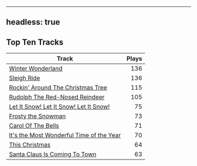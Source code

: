 
---
headless: true
---

## Top Ten Tracks

| Track | Plays |
| --- |  ---: |
|[Winter Wonderland](/songs/winter-wonderland)| 136|
|[Sleigh Ride](/songs/sleigh-ride)| 136|
|[Rockin' Around The Christmas Tree](/songs/rockin-around-the-christmas-tree)| 115|
|[Rudolph The Red-Nosed Reindeer](/songs/rudolph-the-red-nosed-reindeer)| 105|
|[Let It Snow! Let It Snow! Let It Snow!](/songs/let-it-snow-let-it-snow-let-it-snow)| 75|
|[Frosty the Snowman](/songs/frosty-the-snowman)| 73|
|[Carol Of The Bells](/songs/carol-of-the-bells)| 71|
|[It's the Most Wonderful Time of the Year](/songs/its-the-most-wonderful-time-of-the-year)| 70|
|[This Christmas](/songs/this-christmas)| 64|
|[Santa Claus Is Coming To Town](/songs/santa-claus-is-coming-to-town)| 63|

